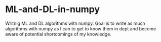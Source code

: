# ML-and-DL-in-numpy
Writnig ML and DL algorithms with numpy.
Goal is to write as much algorithms with numpy as I can to get to know them in dept and become aware of potential shortcomings of my knowledge.

